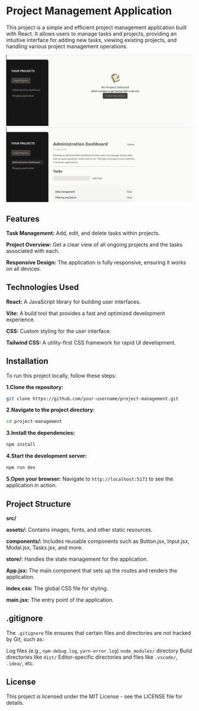 # Project Management Application

This project is a simple and efficient project management application built with React. It allows users to manage tasks and projects, providing an intuitive interface for adding new tasks, viewing existing projects, and handling various project management operations.

![](public/screen1.png)
![](public/screen2.png)

## Features

**Task Management:** Add, edit, and delete tasks within projects.

**Project Overview:** Get a clear view of all ongoing projects and the tasks associated with each.

**Responsive Design:** The application is fully responsive, ensuring it works on all devices.

## Technologies Used

**React:** A JavaScript library for building user interfaces.

**Vite:** A build tool that provides a fast and optimized development experience.

**CSS:** Custom styling for the user interface.

**Tailwind CSS:** A utility-first CSS framework for rapid UI development.

## Installation

To run this project locally, follow these steps:

**1.Clone the repository:**
```bash
git clone https://github.com/your-username/project-management.git
```

**2.Navigate to the project directory:**
```bash
cd project-management
```

**3.Install the dependencies:**
```bash
npm install
```

**4.Start the development server:**
```bash
npm run dev
```

**5.Open your browser:**
Navigate to `http://localhost:5173` to see the application in action.


## Project Structure

**src/**

**assets/:** Contains images, fonts, and other static resources.

**components/:** Includes reusable components such as Button.jsx, Input.jsx, Modal.jsx, Tasks.jsx, and more.

**store/:** Handles the state management for the application.

**App.jsx:** The main component that sets up the routes and renders the application.

**index.css:** The global CSS file for styling.

**main.jsx:** The entry point of the application.

## .gitignore

The `.gitignore` file ensures that certain files and directories are not tracked by Git, such as:

Log files (e.g., `npm-debug.log`, `yarn-error.log`)
`node_modules/` directory
Build directories like `dist/`
Editor-specific directories and files like `.vscode/`, `.idea/`, etc.

## License

This project is licensed under the MIT License - see the LICENSE file for details.


